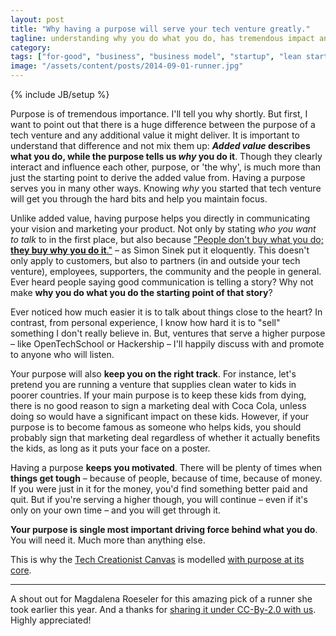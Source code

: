```yaml
---
layout: post
title: "Why having a purpose will serve your tech venture greatly."
tagline: understanding why you do what you do, has tremendous impact and will serve you throughout your entire venture
category:
tags: ["for-good", "business", "business model", "startup", "lean startup", "tech creationist canvas", "tech ventures"]
image: "/assets/content/posts/2014-09-01-runner.jpg"
---
```

{% include JB/setup %}


Purpose is of tremendous importance. I'll tell you why shortly. But first, I want to point out that there is a huge difference between the purpose of a tech venture and any additional value it might deliver. It is important to understand that difference and not mix them up: **_Added value_ describes what you do, while the purpose tells us _why_ you do it**. Though they clearly interact and influence each other, purpose, or 'the why', is much more than just the starting point to derive the added value from. Having a purpose serves you in many other ways. Knowing *why* you started that tech venture will get you through the hard bits and help you maintain focus.

Unlike added value, having purpose helps you directly in communicating your vision and marketing your product. Not only by stating _who you want to talk_ to in the first place, but also because ["People don't buy what you do; **they buy why you do it**."](http://www.ted.com/talks/simon_sinek_how_great_leaders_inspire_action) – as Simon Sinek put it eloquently. This doesn't only apply to customers, but also to partners (in and outside your tech venture), employees, supporters, the community and the people in general. Ever heard people saying good communication is telling a story? Why not make **why you do what you do the starting point of that story**?

Ever noticed how much easier it is to talk about things close to the heart? In contrast, from personal experience, I know how hard it is to "sell" something I don't really believe in. But, ventures that serve a higher purpose – like OpenTechSchool or Hackership – I'll happily discuss with and promote to anyone who will listen. 

Your purpose will also **keep you on the right track**. For instance, let's pretend you are running a venture that supplies clean water to kids in poorer countries. If your main purpose is to keep these kids from dying, there is no good reason to sign a marketing deal with Coca Cola, unless doing so would have a significant impact on these kids. However, if your purpose is to become famous as someone who helps kids, you should probably sign that marketing deal regardless of whether it actually benefits the kids, as long as it puts your face on a poster. 

Having a purpose **keeps you motivated**. There will be plenty of times when **things get tough** – because of people, because of time, because of money. If you were just in it for the money, you'd find something better paid and quit. But if you're serving a higher though, you will continue – even if it's only on your own time – and you will get through it.

**Your purpose is single most important driving force behind what you do**. You will need it. Much more than anything else.

This is why the [Tech Creationist Canvas](/2014/08/19/introducing-the-tech-creationist-canvas) is modelled [with purpose at its core](/2014/08/19/tech-creationist-canvas-the-principles).


---

A shout out for Magdalena Roeseler for this amazing pick of a runner she took earlier this year. And a thanks for [sharing it under CC-By-2.0 with us](https://www.flickr.com/photos/magdalenaroeseler/14167150000). Highly appreciated!

